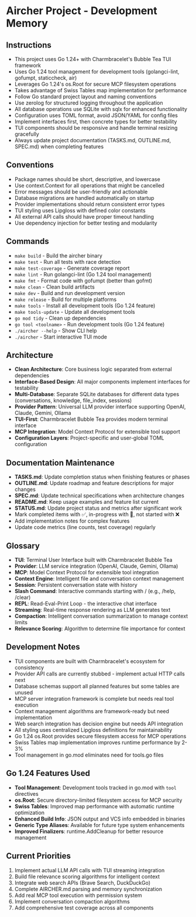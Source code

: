 # Aircher Project - Development Memory

## Instructions

- This project uses Go 1.24+ with Charmbracelet's Bubble Tea TUI framework
- Uses Go 1.24 tool management for development tools (golangci-lint, gofumpt, staticcheck, air)
- Leverages Go 1.24's os.Root for secure MCP filesystem operations
- Takes advantage of Swiss Tables map implementation for performance
- Follow Go standard project layout and naming conventions
- Use zerolog for structured logging throughout the application
- All database operations use SQLite with sqlx for enhanced functionality
- Configuration uses TOML format, avoid JSON/YAML for config files
- Implement interfaces first, then concrete types for better testability
- TUI components should be responsive and handle terminal resizing gracefully
- Always update project documentation (TASKS.md, OUTLINE.md, SPEC.md) when completing features

## Conventions

- Package names should be short, descriptive, and lowercase
- Use context.Context for all operations that might be cancelled
- Error messages should be user-friendly and actionable
- Database migrations are handled automatically on startup
- Provider implementations should return consistent error types
- TUI styling uses Lipgloss with defined color constants
- All external API calls should have proper timeout handling
- Use dependency injection for better testing and modularity

## Commands

- `make build` - Build the aircher binary
- `make test` - Run all tests with race detection
- `make test-coverage` - Generate coverage report
- `make lint` - Run golangci-lint (Go 1.24 tool management)
- `make fmt` - Format code with gofumpt (better than gofmt)
- `make clean` - Clean build artifacts
- `make dev` - Build and run development version
- `make release` - Build for multiple platforms
- `make tools` - Install all development tools (Go 1.24 feature)
- `make tools-update` - Update all development tools
- `go mod tidy` - Clean up dependencies
- `go tool <toolname>` - Run development tools (Go 1.24 feature)
- `./aircher --help` - Show CLI help
- `./aircher` - Start interactive TUI mode

## Architecture

- **Clean Architecture**: Core business logic separated from external dependencies
- **Interface-Based Design**: All major components implement interfaces for testability
- **Multi-Database**: Separate SQLite databases for different data types (conversations, knowledge, file_index, sessions)
- **Provider Pattern**: Universal LLM provider interface supporting OpenAI, Claude, Gemini, Ollama
- **TUI-First**: Charmbracelet Bubble Tea provides modern terminal interface
- **MCP Integration**: Model Context Protocol for extensible tool support
- **Configuration Layers**: Project-specific and user-global TOML configuration

## Documentation Maintenance

- **TASKS.md**: Update completion status when finishing features or phases
- **OUTLINE.md**: Update roadmap and feature descriptions for major changes
- **SPEC.md**: Update technical specifications when architecture changes
- **README.md**: Keep usage examples and feature list current
- **STATUS.md**: Update project status and metrics after significant work
- Mark completed items with ✅, in-progress with 🚧, not started with ❌
- Add implementation notes for complex features
- Update code metrics (line counts, test coverage) regularly

## Glossary

- **TUI**: Terminal User Interface built with Charmbracelet Bubble Tea
- **Provider**: LLM service integration (OpenAI, Claude, Gemini, Ollama)
- **MCP**: Model Context Protocol for extensible tool integration
- **Context Engine**: Intelligent file and conversation context management
- **Session**: Persistent conversation state with history
- **Slash Command**: Interactive commands starting with / (e.g., /help, /clear)
- **REPL**: Read-Eval-Print Loop - the interactive chat interface
- **Streaming**: Real-time response rendering as LLM generates text
- **Compaction**: Intelligent conversation summarization to manage context limits
- **Relevance Scoring**: Algorithm to determine file importance for context

## Development Notes

- TUI components are built with Charmbracelet's ecosystem for consistency
- Provider API calls are currently stubbed - implement actual HTTP calls next
- Database schemas support all planned features but some tables are unused
- MCP server integration framework is complete but needs real tool execution
- Context management algorithms are framework-ready but need implementation
- Web search integration has decision engine but needs API integration
- All styling uses centralized Lipgloss definitions for maintainability
- Go 1.24 os.Root provides secure filesystem access for MCP operations
- Swiss Tables map implementation improves runtime performance by 2-3%
- Tool management in go.mod eliminates need for tools.go files

## Go 1.24 Features Used

- **Tool Management**: Development tools tracked in go.mod with `tool` directives
- **os.Root**: Secure directory-limited filesystem access for MCP security
- **Swiss Tables**: Improved map performance with automatic runtime optimization
- **Enhanced Build Info**: JSON output and VCS info embedded in binaries
- **Generic Type Aliases**: Available for future type system enhancements
- **Improved Finalizers**: runtime.AddCleanup for better resource management

## Current Priorities

1. Implement actual LLM API calls with TUI streaming integration
2. Build file relevance scoring algorithms for intelligent context
3. Integrate web search APIs (Brave Search, DuckDuckGo)
4. Complete AIRCHER.md parsing and memory synchronization
5. Add real MCP tool execution with permission system
6. Implement conversation compaction algorithms
7. Add comprehensive test coverage across all components